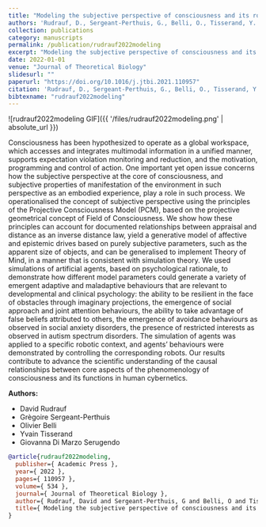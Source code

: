 ```yaml
---
title: "Modeling the subjective perspective of consciousness and its role in the control of behaviours"
authors: 'Rudrauf, D., Sergeant-Perthuis, G., Belli, O., Tisserand, Y. & Serugendo, G.'
collection: publications
category: manuscripts
permalink: /publication/rudrauf2022modeling
excerpt: "Modeling the subjective perspective of consciousness and its role in the control of behaviours"
date: 2022-01-01
venue: "Journal of Theoretical Biology"
slidesurl: ""
paperurl: "https://doi.org/10.1016/j.jtbi.2021.110957"
citation: 'Rudrauf, D., Sergeant-Perthuis, G., Belli, O., Tisserand, Y. & Serugendo, G. (2022). "Modeling the subjective perspective of consciousness and its role in the control of behaviours." Journal of Theoretical Biology, 534. 110957.'
bibtexname: "rudrauf2022modeling"
---
```


![rudrauf2022modeling GIF]({{ '/files/rudrauf2022modeling.png' | absolute_url }})

Consciousness has been hypothesized to operate as a global workspace, which accesses and integrates multimodal information in a unified manner, supports expectation violation monitoring and reduction, and the motivation, programming and control of action. One important yet open issue concerns how the subjective perspective at the core of consciousness, and subjective properties of manifestation of the environment in such perspective as an embodied experience, play a role in such process. We operationalised the concept of subjective perspective using the principles of the Projective Consciousness Model (PCM), based on the projective geometrical concept of Field of Consciousness. We show how these principles can account for documented relationships between appraisal and distance as an inverse distance law, yield a generative model of affective and epistemic drives based on purely subjective parameters, such as the apparent size of objects, and can be generalised to implement Theory of Mind, in a manner that is consistent with simulation theory. We used simulations of artificial agents, based on psychological rationale, to demonstrate how different model parameters could generate a variety of emergent adaptive and maladaptive behaviours that are relevant to developmental and clinical psychology: the ability to be resilient in the face of obstacles through imaginary projections, the emergence of social approach and joint attention behaviours, the ability to take advantage of false beliefs attributed to others, the emergence of avoidance behaviours as observed in social anxiety disorders, the presence of restricted interests as observed in autism spectrum disorders. The simulation of agents was applied to a specific robotic context, and agents’ behaviours were demonstrated by controlling the corresponding robots. Our results contribute to advance the scientific understanding of the causal relationships between core aspects of the phenomenology of consciousness and its functions in human cybernetics.

**Authors:**
 - David Rudrauf
 - Grègoire Sergeant-Perthuis
 - Olivier Belli
 - Yvain Tisserand
 - Giovanna Di Marzo Serugendo

```bibtex
@article{rudrauf2022modeling,
  publisher={ Academic Press },
  year={ 2022 },
  pages={ 110957 },
  volume={ 534 },
  journal={ Journal of Theoretical Biology },
  author={ Rudrauf, David and Sergeant-Perthuis, G and Belli, O and Tisserand, Y and Serugendo, G Di Marzo },
  title={ Modeling the subjective perspective of consciousness and its role in the control of behaviours },
}
```
